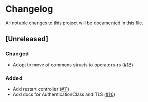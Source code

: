 # Changelog

All notable changes to this project will be documented in this file.

## [Unreleased]

### Changed

- Adopt to move of commons structs to operators-rs ([#18](https://github.com/stackabletech/commons-operator/pull/18))

### Added

- Add restart controller ([#11](https://github.com/stackabletech/commons-operator/pull/11))
- Add docs for AuthenticationClass and TLS ([#10](https://github.com/stackabletech/commons-operator/pull/10))
